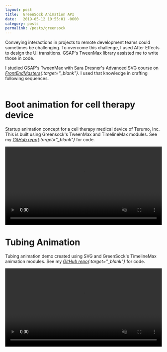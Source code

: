 ```yaml
---
layout: post
title:  GreenSock Animation API
date:   2019-05-12 19:55:01 -0600
category: posts
permalink: /posts/greensock
---
```


Conveying interactions  in projects to remote development teams could sometimes be challenging. To overcome this challenge, I used After Effects to design the UI transitions. GSAP's TweenMax library assisted me to write those in code.   

I studied GSAP's TweenMax with Sara Dresner's Advanced SVG course on *[FrontEndMasters](https://frontendmasters.com/courses/svg-essentials-animation/ "Open FrontEndMasters"){:target="_blank"}*. I used that knowledge in crafting following sequences.

<br>
<div style="margin-bottom: -0.8em;"></div>

# Boot animation for cell therapy device
Startup animation concept for a cell therapy medical device of Terumo, Inc. This is built using Greensock's TweenMax and TimelineMax modules.
See my *[GitHub repo](https://github.com/SwanandKalugade/Boot-Animation.git "Open GitHub Repo"){:target="_blank"}* for code.

<video width="100%" height="auto" controls muted>
  <source src="/assets/media/greenSock/bootAnimation.mov" type="video/mp4">
  Your browser does not support the video tag.
</video>  

<br>

# Tubing Animation
Tubing animation demo created using SVG and GreenSock's TimelineMax animation modules.
See my *[GitHub repo](https://github.com/SwanandKalugade/Tubing-Animation.git "Open GitHub Repo"){:target="_blank"}* for code.

<video width="100%" height="auto" controls loop muted name="media">
  <source src="/assets/media/greenSock/tubingAnimation.mp4" type="video/mp4">
  Your browser does not support the video tag.
</video>

